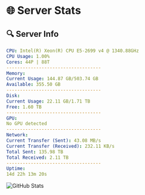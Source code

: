 # 🌐 Server Stats
## 🔍 Server Info
```yaml
CPU: Intel(R) Xeon(R) CPU E5-2699 v4 @ 1340.88GHz
CPU Usage: 1.00%
Cores: 44P | 88T
-----------------------------------
Memory:
Current Usage: 144.87 GB/503.74 GB
Available: 355.50 GB
-----------------------------------
Disk:
Current Usage: 22.11 GB/1.71 TB
Free: 1.60 TB
-----------------------------------
GPU:
No GPU detected
-----------------------------------
Network:
Current Transfer (Sent): 43.08 MB/s
Current Transfer (Received): 232.11 KB/s
Total Sent: 135.98 TB
Total Received: 2.11 TB
-----------------------------------
Uptime:
14d 22h 13m 20s
```
![GitHub Stats](https://img.shields.io/badge/Updated-2025-02-22_20:56:38-blue)
